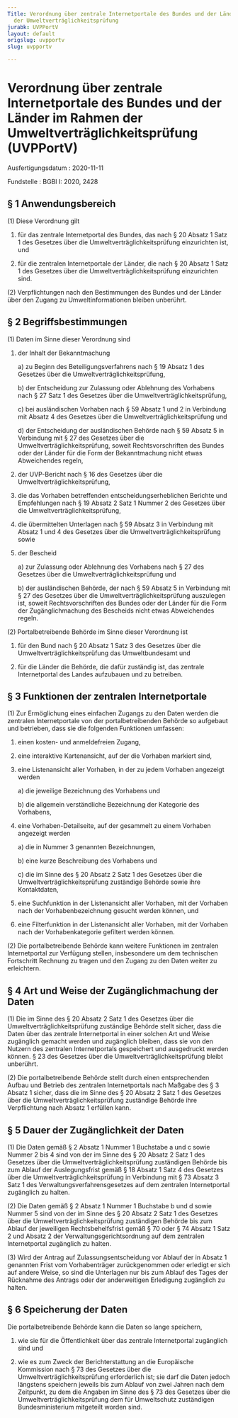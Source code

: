 ```yaml
---
Title: Verordnung über zentrale Internetportale des Bundes und der Länder im Rahmen
  der Umweltverträglichkeitsprüfung
jurabk: UVPPortV
layout: default
origslug: uvpportv
slug: uvpportv

---
```


# Verordnung über zentrale Internetportale des Bundes und der Länder im Rahmen der Umweltverträglichkeitsprüfung (UVPPortV)

Ausfertigungsdatum
:   2020-11-11

Fundstelle
:   BGBl I: 2020, 2428


## § 1 Anwendungsbereich

(1) Diese Verordnung gilt

1.  für das zentrale Internetportal des Bundes, das nach § 20 Absatz 1
    Satz 1 des Gesetzes über die Umweltverträglichkeitsprüfung
    einzurichten ist, und


2.  für die zentralen Internetportale der Länder, die nach § 20 Absatz 1
    Satz 1 des Gesetzes über die Umweltverträglichkeitsprüfung
    einzurichten sind.




(2) Verpflichtungen nach den Bestimmungen des Bundes und der Länder
über den Zugang zu Umweltinformationen bleiben unberührt.


## § 2 Begriffsbestimmungen

(1) Daten im Sinne dieser Verordnung sind

1.  der Inhalt der Bekanntmachung

    a)  zu Beginn des Beteiligungsverfahrens nach § 19 Absatz 1 des Gesetzes
        über die Umweltverträglichkeitsprüfung,


    b)  der Entscheidung zur Zulassung oder Ablehnung des Vorhabens nach § 27
        Satz 1 des Gesetzes über die Umweltverträglichkeitsprüfung,


    c)  bei ausländischen Vorhaben nach § 59 Absatz 1 und 2 in Verbindung mit
        Absatz 4 des Gesetzes über die Umweltverträglichkeitsprüfung und


    d)  der Entscheidung der ausländischen Behörde nach § 59 Absatz 5 in
        Verbindung mit § 27 des Gesetzes über die
        Umweltverträglichkeitsprüfung, soweit Rechtsvorschriften des Bundes
        oder der Länder für die Form der Bekanntmachung nicht etwas
        Abweichendes regeln,





2.  der UVP-Bericht nach § 16 des Gesetzes über die
    Umweltverträglichkeitsprüfung,


3.  die das Vorhaben betreffenden entscheidungserheblichen Berichte und
    Empfehlungen nach § 19 Absatz 2 Satz 1 Nummer 2 des Gesetzes über die
    Umweltverträglichkeitsprüfung,


4.  die übermittelten Unterlagen nach § 59 Absatz 3 in Verbindung mit
    Absatz 1 und 4 des Gesetzes über die Umweltverträglichkeitsprüfung
    sowie


5.  der Bescheid

    a)  zur Zulassung oder Ablehnung des Vorhabens nach § 27 des Gesetzes über
        die Umweltverträglichkeitsprüfung und


    b)  der ausländischen Behörde, der nach § 59 Absatz 5 in Verbindung mit §
        27 des Gesetzes über die Umweltverträglichkeitsprüfung auszulegen ist,
        soweit Rechtsvorschriften des Bundes oder der Länder für die Form der
        Zugänglichmachung des Bescheids nicht etwas Abweichendes regeln.







(2) Portalbetreibende Behörde im Sinne dieser Verordnung ist

1.  für den Bund nach § 20 Absatz 1 Satz 3 des Gesetzes über die
    Umweltverträglichkeitsprüfung das Umweltbundesamt und


2.  für die Länder die Behörde, die dafür zuständig ist, das zentrale
    Internetportal des Landes aufzubauen und zu betreiben.





## § 3 Funktionen der zentralen Internetportale

(1) Zur Ermöglichung eines einfachen Zugangs zu den Daten werden die
zentralen Internetportale von der portalbetreibenden Behörde so
aufgebaut und betrieben, dass sie die folgenden Funktionen umfassen:

1.  einen kosten- und anmeldefreien Zugang,


2.  eine interaktive Kartenansicht, auf der die Vorhaben markiert sind,


3.  eine Listenansicht aller Vorhaben, in der zu jedem Vorhaben angezeigt
    werden

    a)  die jeweilige Bezeichnung des Vorhabens und


    b)  die allgemein verständliche Bezeichnung der Kategorie des Vorhabens,





4.  eine Vorhaben-Detailseite, auf der gesammelt zu einem Vorhaben
    angezeigt werden

    a)  die in Nummer 3 genannten Bezeichnungen,


    b)  eine kurze Beschreibung des Vorhabens und


    c)  die im Sinne des § 20 Absatz 2 Satz 1 des Gesetzes über die
        Umweltverträglichkeitsprüfung zuständige Behörde sowie ihre
        Kontaktdaten,





5.  eine Suchfunktion in der Listenansicht aller Vorhaben, mit der
    Vorhaben nach der Vorhabenbezeichnung gesucht werden können, und


6.  eine Filterfunktion in der Listenansicht aller Vorhaben, mit der
    Vorhaben nach der Vorhabenkategorie gefiltert werden können.




(2) Die portalbetreibende Behörde kann weitere Funktionen im zentralen
Internetportal zur Verfügung stellen, insbesondere um dem technischen
Fortschritt Rechnung zu tragen und den Zugang zu den Daten weiter zu
erleichtern.


## § 4 Art und Weise der Zugänglichmachung der Daten

(1) Die im Sinne des § 20 Absatz 2 Satz 1 des Gesetzes über die
Umweltverträglichkeitsprüfung zuständige Behörde stellt sicher, dass
die Daten über das zentrale Internetportal in einer solchen Art und
Weise zugänglich gemacht werden und zugänglich bleiben, dass sie von
den Nutzern des zentralen Internetportals gespeichert und ausgedruckt
werden können. § 23 des Gesetzes über die
Umweltverträglichkeitsprüfung bleibt unberührt.

(2) Die portalbetreibende Behörde stellt durch einen entsprechenden
Aufbau und Betrieb des zentralen Internetportals nach Maßgabe des § 3
Absatz 1 sicher, dass die im Sinne des § 20 Absatz 2 Satz 1 des
Gesetzes über die Umweltverträglichkeitsprüfung zuständige Behörde
ihre Verpflichtung nach Absatz 1 erfüllen kann.


## § 5 Dauer der Zugänglichkeit der Daten

(1) Die Daten gemäß § 2 Absatz 1 Nummer 1 Buchstabe a und c sowie
Nummer 2 bis 4 sind von der im Sinne des § 20 Absatz 2 Satz 1 des
Gesetzes über die Umweltverträglichkeitsprüfung zuständigen Behörde
bis zum Ablauf der Auslegungsfrist gemäß § 18 Absatz 1 Satz 4 des
Gesetzes über die Umweltverträglichkeitsprüfung in Verbindung mit § 73
Absatz 3 Satz 1 des Verwaltungsverfahrensgesetzes auf dem zentralen
Internetportal zugänglich zu halten.

(2) Die Daten gemäß § 2 Absatz 1 Nummer 1 Buchstabe b und d sowie
Nummer 5 sind von der im Sinne des § 20 Absatz 2 Satz 1 des Gesetzes
über die Umweltverträglichkeitsprüfung zuständigen Behörde bis zum
Ablauf der jeweiligen Rechtsbehelfsfrist gemäß § 70 oder § 74 Absatz 1
Satz 2 und Absatz 2 der Verwaltungsgerichtsordnung auf dem zentralen
Internetportal zugänglich zu halten.

(3) Wird der Antrag auf Zulassungsentscheidung vor Ablauf der in
Absatz 1 genannten Frist vom Vorhabenträger zurückgenommen oder
erledigt er sich auf andere Weise, so sind die Unterlagen nur bis zum
Ablauf des Tages der Rücknahme des Antrags oder der anderweitigen
Erledigung zugänglich zu halten.


## § 6 Speicherung der Daten

Die portalbetreibende Behörde kann die Daten so lange speichern,

1.  wie sie für die Öffentlichkeit über das zentrale Internetportal
    zugänglich sind und


2.  wie es zum Zweck der Berichterstattung an die Europäische Kommission
    nach § 73 des Gesetzes über die Umweltverträglichkeitsprüfung
    erforderlich ist; sie darf die Daten jedoch längstens speichern
    jeweils bis zum Ablauf von zwei Jahren nach dem Zeitpunkt, zu dem die
    Angaben im Sinne des § 73 des Gesetzes über die
    Umweltverträglichkeitsprüfung dem für Umweltschutz zuständigen
    Bundesministerium mitgeteilt worden sind.




